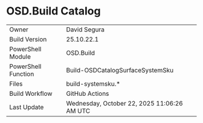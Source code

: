 ﻿# OSD.Build Catalog

| | |
|-|-|
| Owner | David Segura |
| Build Version | 25.10.22.1 |
| PowerShell Module | OSD.Build |
| PowerShell Function | Build-OSDCatalogSurfaceSystemSku |
| Files | build-systemsku.* |
| Build Workflow | GitHub Actions |
| Last Update | Wednesday, October 22, 2025 11:06:26 AM UTC |
